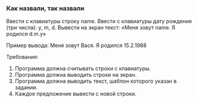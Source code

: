 
### Как назвали, так назвали

Ввести с клавиатуры строку name.
Ввести с клавиатуры дату рождения (три числа): y, m, d.
Вывести на экран текст:
«Меня зовут name.
Я родился d.m.y»

Пример вывода:
Меня зовут Вася.
Я родился 15.2.1988


Требования:
1.	Программа должна считывать строки c клавиатуры.
2.	Программа должна выводить строки на экран.
3.	Программа должна выводить текст, шаблон которого указан в задании.
4.	Каждое предложение вывести с новой строки.


